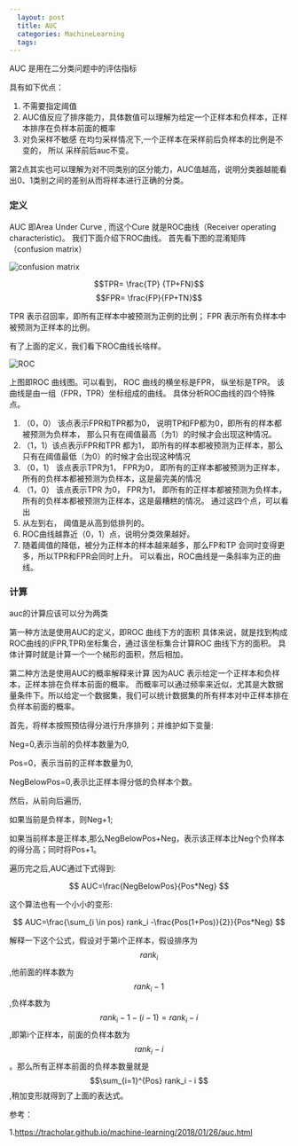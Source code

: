 ```yaml
---
  layout: post
  title: AUC
  categories: MachineLearning
  tags:
---
```


AUC 是用在二分类问题中的评估指标

具有如下优点：
1. 不需要指定阈值
2. AUC值反应了排序能力，具体数值可以理解为给定一个正样本和负样本，正样本排序在负样本前面的概率
3. 对负采样不敏感 在均匀采样情况下,一个正样本在采样前后负样本的比例是不变的， 所以 采样前后auc不变。

第2点其实也可以理解为对不同类别的区分能力，AUC值越高，说明分类器越能看出0、1类别之间的差别从而将样本进行正确的分类。

### 定义

AUC 即Area Under Curve , 而这个Cure 就是ROC曲线（Receiver operating characteristic)。
我们下面介绍下ROC曲线。
首先看下图的混淆矩阵（confusion matrix）

![confusion matrix](https://user-images.githubusercontent.com/1762074/113961775-25493c80-9859-11eb-88b7-4de97ae38db2.png)

$$TPR= \frac{TP} {TP+FN}$$
$$FPR= \frac{FP}{FP+TN}$$

TPR 表示召回率，即所有正样本中被预测为正例的比例；
FPR 表示所有负样本中被预测为正样本的比例。

有了上面的定义，我们看下ROC曲线长啥样。

![ROC](https://user-images.githubusercontent.com/1762074/113962255-e667b680-9859-11eb-911c-46ba837fa05c.png)

上图即ROC 曲线图。可以看到， ROC 曲线的横坐标是FPR， 纵坐标是TPR。
该曲线是由一组（FPR，TPR）坐标组成的曲线。
具体分析ROC曲线的四个特殊点。

1. （0，0） 该点表示FPR和TPR都为0， 说明TP和FP都为0，即所有的样本都被预测为负样本， 那么只有在阈值最高（为1）的时候才会出现这种情况。
2. （1，1）该点表示FPR和TPR 都为1， 即所有的样本都被预测为正样本，那么只有在阈值最低（为0）的时候才会出现这种情况
3. （0，1） 该点表示TPR为1， FPR为0， 即所有的正样本都被预测为正样本，所有的负样本都被预测为负样本，这是最完美的情况
4. （1，0） 该点表示TPR 为0， FPR为1， 即所有的正样本都被预测为负样本，所有的负样本都被预测为正样本，这是最糟糕的情况。
通过这四个点，可以看出
1. 从左到右， 阈值是从高到低排列的。
2. ROC曲线越靠近（0，1）点，说明分类效果越好。
3. 随着阈值的降低，被分为正样本的样本越来越多，那么FP和TP 会同时变得更多，所以TPR和FPR会同时上升。 可以看出，ROC曲线是一条斜率为正的曲线。


### 计算

auc的计算应该可以分为两类

第一种方法是使用AUC的定义，即ROC 曲线下方的面积
具体来说，就是找到构成ROC曲线的(FPR,TPR)坐标集合，通过该坐标集合计算ROC 曲线下方的面积。
具体计算时就是计算一个一个梯形的面积，然后相加。

第二种方法是使用AUC的概率解释来计算
因为AUC 表示给定一个正样本和负样本，正样本排在负样本前面的概率。
而概率可以通过频率来近似，尤其是大数据量条件下。所以给定一个数据集，我们可以统计数据集的所有样本对中正样本排在负样本前面的概率。

首先，将样本按照预估得分进行升序排列；并维护如下变量:

Neg=0,表示当前的负样本数量为0,

Pos=0，表示当前的正样本数量为0,

NegBelowPos=0,表示比正样本得分低的负样本个数。

然后，从前向后遍历,

如果当前是负样本，则Neg+1;

如果当前样本是正样本,那么NegBelowPos+Neg，表示该正样本比Neg个负样本的得分高；同时将Pos+1。

遍历完之后,AUC通过下式得到:

$$
AUC=\frac{NegBelowPos}{Pos*Neg}
$$


这个算法也有一个小小的变形:

$$
AUC=\frac{\sum_{i \in pos} rank_i -\frac{Pos(1+Pos)}{2}}{Pos*Neg}
$$

解释一下这个公式，假设对于第i个正样本，假设排序为$$rank_i$$,他前面的样本数为$$rank_i-1$$,负样本数为$$rank_i-1-(i-1)=rank_i-i$$,即第i个正样本，前面的负样本数为$$rank_i-i$$。那么所有正样本前面的负样本数量就是$$\sum_{i=1}^{Pos} rank_i - i $$,稍加变形就得到了上面的表达式。


参考：

1.https://tracholar.github.io/machine-learning/2018/01/26/auc.html

